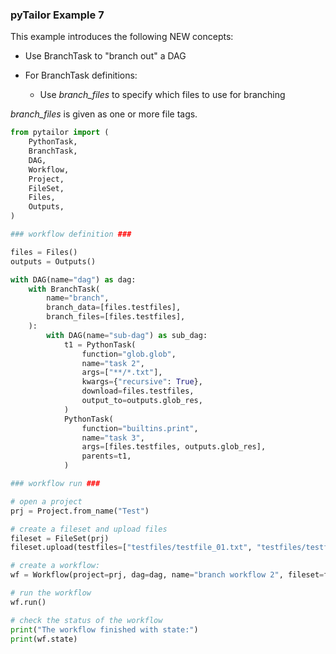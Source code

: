 ### pyTailor Example 7
This example introduces the following NEW concepts:

- Use BranchTask to "branch out" a DAG

- For BranchTask definitions:

    - Use *branch_files* to specify which files to use for branching

*branch_files* is given as one or more file tags.

``` python 
from pytailor import (
    PythonTask,
    BranchTask,
    DAG,
    Workflow,
    Project,
    FileSet,
    Files,
    Outputs,
)

### workflow definition ###

files = Files()
outputs = Outputs()

with DAG(name="dag") as dag:
    with BranchTask(
        name="branch",
        branch_data=[files.testfiles],
        branch_files=[files.testfiles],
    ):
        with DAG(name="sub-dag") as sub_dag:
            t1 = PythonTask(
                function="glob.glob",
                name="task 2",
                args=["**/*.txt"],
                kwargs={"recursive": True},
                download=files.testfiles,
                output_to=outputs.glob_res,
            )
            PythonTask(
                function="builtins.print",
                name="task 3",
                args=[files.testfiles, outputs.glob_res],
                parents=t1,
            )

### workflow run ###

# open a project
prj = Project.from_name("Test")

# create a fileset and upload files
fileset = FileSet(prj)
fileset.upload(testfiles=["testfiles/testfile_01.txt", "testfiles/testfile_02.txt"])

# create a workflow:
wf = Workflow(project=prj, dag=dag, name="branch workflow 2", fileset=fileset)

# run the workflow
wf.run()

# check the status of the workflow
print("The workflow finished with state:")
print(wf.state)
```